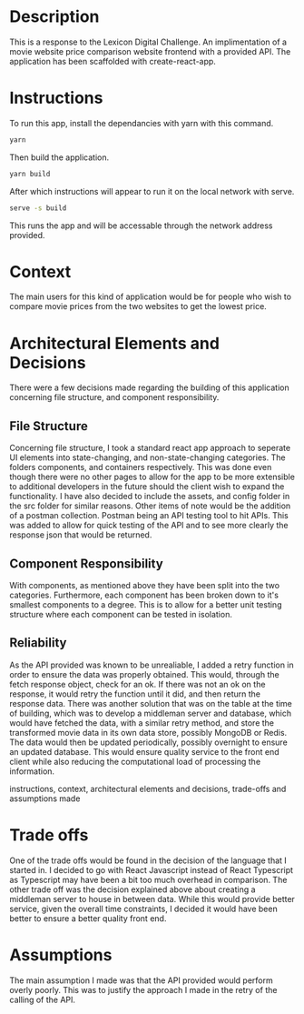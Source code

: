 # Description
This is a response to the Lexicon Digital Challenge. An implimentation of a movie website price comparison website frontend with a provided API. The application has been scaffolded with create-react-app.

# Instructions
To run this app, install the dependancies with yarn with this command.
```sh
yarn
```
Then build the application. 
```sh
yarn build
```
After which instructions will appear to run it on the local network with serve.
```sh
serve -s build
```
This runs the app and will be accessable through the network address provided.

# Context
The main users for this kind of application would be for people who wish to compare movie prices from the two websites to get the lowest price.

# Architectural Elements and Decisions
There were a few decisions made regarding the building of this application concerning file structure, and component responsibility.

## File Structure
Concerning file structure, I took a standard react app approach to seperate UI elements into state-changing, and non-state-changing categories. The folders components, and containers respectively. This was done even though there were no other pages to allow for the app to be more extensible to additional developers in the future should the client wish to expand the functionality. I have also decided to include the assets, and config folder in the src folder for similar reasons.
Other items of note would be the addition of a postman collection. Postman being an API testing tool to hit APIs. This was added to allow for quick testing of the API and to see more clearly the response json that would be returned.

## Component Responsibility
With components, as mentioned above they have been split into the two categories. Furthermore, each component has been broken down to it's smallest components to a degree. This is to allow for a better unit testing structure where each component can be tested in isolation.

## Reliability
As the API provided was known to be unrealiable, I added a retry function in order to ensure the data was properly obtained. This would, through the fetch response object, check for an ok. If there was not an ok on the response, it would retry the function until it did, and then return the response data. 
There was another solution that was on the table at the time of building, which was to develop a middleman server and database, which would have fetched the data, with a similar retry method, and store the transformed movie data in its own data store, possibly MongoDB or Redis. The data would then be updated periodically, possibly overnight to ensure an updated database. This would ensure quality service to the front end client while also reducing the computational load of processing the information.

 instructions, context, architectural elements and decisions, trade-offs and
assumptions made

# Trade offs
One of the trade offs would be found in the decision of the language that I started in. I decided to go with React Javascript instead of React Typescript as Typescript may have been a bit too much overhead in comparison. 
The other trade off was the decision explained above about creating a middleman server to house in between data. While this would provide better service, given the overall time constraints, I decided it would have been better to ensure a better quality front end.

# Assumptions
The main assumption I made was that the API provided would perform overly poorly. This was to justify the approach I made in the retry of the calling of the API.
